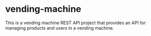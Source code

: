 # vending-machine

This is a vending machine REST API project that provides an API for managing products and users in a vending machine.


